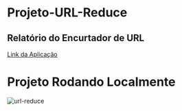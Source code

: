 # Projeto-URL-Reduce
## Relatório do Encurtador de URL
[Link da Aplicação](https://fast-mesa-99611.herokuapp.com/relatorios/google)

# Projeto Rodando Localmente
![url-reduce](https://user-images.githubusercontent.com/96275361/163907615-d92c593d-bbef-4851-b782-3b3066a3cd73.png)
